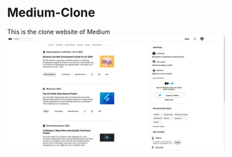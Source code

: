 # Medium-Clone
This is the clone website of Medium
 <img src="https://github.com/Vaibhav1505/Medium-Clone/blob/main/website-layout-new.JPG?raw=true" alt="Medium Website Overview">
